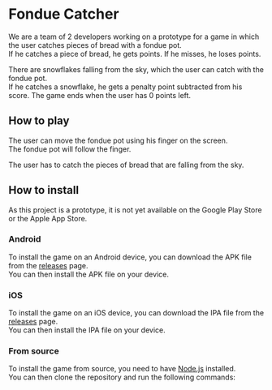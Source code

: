 # Fondue Catcher

We are a team of 2 developers working on a prototype for a game 
in which the user catches pieces of bread with a fondue pot.
</br>
If he catches a piece of bread, he gets points. If he misses, he loses points.

There are snowflakes falling from the sky, which the user can catch with the fondue pot.</br>
If he catches a snowflake, he gets a penalty point subtracted from his score.
The game ends when the user has 0 points left.

## How to play

The user can move the fondue pot using his finger on the screen.</br>
The fondue pot will follow the finger.

The user has to catch the pieces of bread that are falling from the sky.</br>

## How to install

As this project is a prototype, it is not yet available on the Google Play Store or the Apple App Store.</br>

### Android

To install the game on an Android device, you can download the APK file from the [releases](https://github.com/Bissbert/FondueCatcher/releases) page.</br>
You can then install the APK file on your device.

### iOS

To install the game on an iOS device, you can download the IPA file from the [releases](https://github.com/Bissbert/FondueCatcher/releases) page.</br>
You can then install the IPA file on your device.

### From source

To install the game from source, you need to have [Node.js](https://nodejs.org/en/) installed.</br>
You can then clone the repository and run the following commands:
